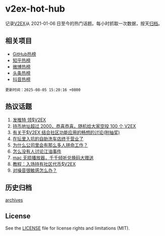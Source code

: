 # v2ex-hot-hub

 记录[V2EX](https://www.v2ex.com/)从 2021-01-06 日至今的热门话题。每小时抓取一次数据，按天[归档](archives)。
 
 ## 相关项目

- [GitHub热榜](https://github.com/lonnyzhang423/github-hot-hub)
- [知乎热榜](https://github.com/lonnyzhang423/zhihu-hot-hub)
- [微博热榜](https://github.com/lonnyzhang423/weibo-hot-hub)
- [头条热榜](https://github.com/lonnyzhang423/toutiao-hot-hub)
- [抖音热榜](https://github.com/lonnyzhang423/douyin-hot-hub)


 `更新时间：2025-08-05 15:20:16 +0800`

## 热议话题

1. [发推特 领$V2EX](https://www.v2ex.com/t/1150000)
1. [持币地址超过 2000，恭喜恭喜，随机给大家空投 100 个 V2EX](https://www.v2ex.com/t/1149873)
1. [有关于$V2EX 结合社区功能应用的畅想的讨论(附抽奖)](https://www.v2ex.com/t/1149962)
1. [在坛里入坑的自助洗车店终于营业了](https://www.v2ex.com/t/1149991)
1. [为什么公司里会有那么多人拼命工作？](https://www.v2ex.com/t/1149977)
1. [怎么没有人讨论江油事件](https://www.v2ex.com/t/1149974)
1. [mac 无损播放器，千千倾听兑换码大赠送](https://www.v2ex.com/t/1149976)
1. [教程：入场持有社区代币$V2EX](https://www.v2ex.com/t/1149911)
1. [对噪音很敏感怎么办？](https://www.v2ex.com/t/1149955)

## 历史归档

[archives](archives)

## License

See the [LICENSE](LICENSE) file for license rights and limitations (MIT).
